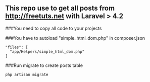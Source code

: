 ## This repo use to get all posts from http://freetuts.net with Laravel > 4.2

###You need to copy all code to your projects

###You have to autoload "simple_html_dom.php" in composer.json
```
"files": [
  "app/Helpers/simple_html_dom.php"
]

```
###Run migrate to create posts table
```
php artisan migrate
```
